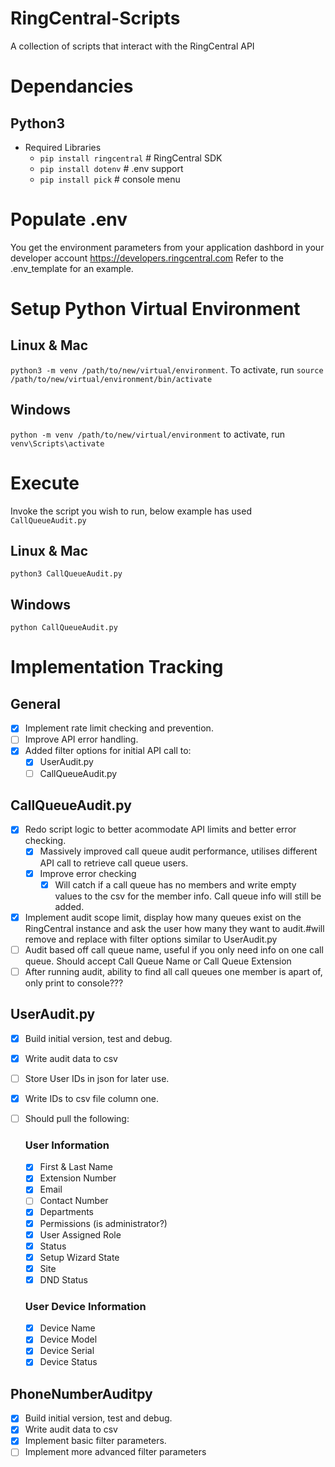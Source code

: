 # RingCentral-Scripts
A collection of scripts that interact with the RingCentral API

# Dependancies 
## Python3 
- Required Libraries
	- `pip install ringcentral` # RingCentral SDK
	- `pip install dotenv` # .env support
	- `pip install pick` # console menu

# Populate .env
You get the environment parameters from your
application dashbord in your developer account
https://developers.ringcentral.com
Refer to the .env_template for an example.

# Setup Python Virtual Environment
## Linux & Mac
`python3 -m venv /path/to/new/virtual/environment`.
To activate, run `source /path/to/new/virtual/environment/bin/activate`
## Windows
`python -m venv /path/to/new/virtual/environment`
to activate, run `venv\Scripts\activate`

# Execute
Invoke the script you wish to run, below example has used `CallQueueAudit.py`
## Linux & Mac
`python3 CallQueueAudit.py`

## Windows
`python CallQueueAudit.py`

# Implementation Tracking
## General
- [x] Implement rate limit checking and prevention.
- [ ] Improve API error handling.
- [x] Added filter options for initial API call to:
	- [x] UserAudit.py
	- [ ] CallQueueAudit.py

## CallQueueAudit.py
- [x] Redo script logic to better acommodate API limits and better error checking.
	- [x] Massively improved call queue audit performance, utilises different API call to retrieve call queue users.
	- [x] Improve error checking
		- [x] Will catch if a call queue has no members and write empty values to the csv for the member info. Call queue info will still be added.
- [x] Implement audit scope limit, display how many queues exist on the RingCentral instance and ask the user how many they want to audit.#will remove and replace with filter options similar to UserAudit.py
- [ ] Audit based off call queue name, useful if you only need info on one call queue. Should accept Call Queue Name or Call Queue Extension
- [ ] After running audit, ability to find all call queues one member is apart of, only print to console???

## UserAudit.py
- [x] Build initial version, test and debug.
- [x] Write audit data to csv
- [ ] Store User IDs in json for later use.
- [x] Write IDs to csv file column one.

- [ ] Should pull the following:
	### User Information
	- [x] First & Last Name
	- [x] Extension Number
	- [x] Email
	- [ ] Contact Number
	- [x] Departments
	- [x] Permissions (is administrator?)
	- [x] User Assigned Role
	- [x] Status
	- [x] Setup Wizard State
	- [x] Site
	- [x] DND Status
	### User Device Information
	- [x] Device Name
	- [x] Device Model
	- [x] Device Serial
	- [x] Device Status

## PhoneNumberAuditpy
- [x] Build initial version, test and debug.
- [x] Write audit data to csv
- [x] Implement basic filter parameters. 
- [ ] Implement more advanced filter parameters